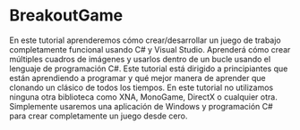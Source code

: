 # BreakoutGame

En este tutorial aprenderemos cómo crear/desarrollar un juego de trabajo completamente funcional usando C# y Visual Studio. Aprenderá cómo crear múltiples cuadros de imágenes y usarlos dentro de un bucle usando el lenguaje de programación C#. Este tutorial está dirigido a principiantes que están aprendiendo a programar y qué mejor manera de aprender que clonando un clásico de todos los tiempos. En este tutorial no utilizamos ninguna otra biblioteca como XNA, MonoGame, DirectX o cualquier otra. Simplemente usaremos una aplicación de Windows y programación C# para crear completamente un juego desde cero.

